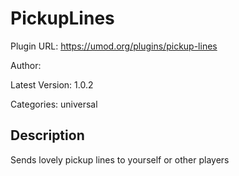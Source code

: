 # PickupLines

Plugin URL: https://umod.org/plugins/pickup-lines

Author: 

Latest Version: 1.0.2

Categories: universal

## Description

Sends lovely pickup lines to yourself or other players
